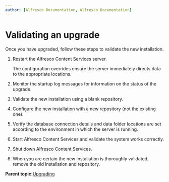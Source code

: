 ```yaml
---
author: [Alfresco Documentation, Alfresco Documentation]
---
```


# Validating an upgrade

Once you have upgraded, follow these steps to validate the new installation.

1.  Restart the Alfresco Content Services server.

    The configuration overrides ensure the server immediately directs data to the appropriate locations.

2.  Monitor the startup log messages for information on the status of the upgrade.

3.  Validate the new installation using a blank repository.

4.  Configure the new installation with a new repository \(not the existing one\).

5.  Verify the database connection details and data folder locations are set according to the environment in which the server is running.

6.  Start Alfresco Content Services and validate the system works correctly.

7.  Shut down Alfresco Content Services.

8.  When you are certain the new installation is thoroughly validated, remove the old installation and repository.


**Parent topic:**[Upgrading](../concepts/ch-upgrade.md)

